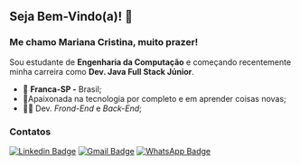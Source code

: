 
## Seja Bem-Vindo(a)! 👋
### Me chamo Mariana Cristina, muito prazer!
Sou estudante de **Engenharia da Computação** e começando recentemente minha carreira como **Dev. Java Full Stack Júnior**.

- 📍 **Franca-SP -** Brasil;
- 🧡Apaixonada na tecnologia por completo e em aprender coisas novas;
-  👩‍💻 Dev. *Frond-End* e *Back-End*;

### Contatos
[![Linkedin Badge](https://img.shields.io/badge/-LinkedIn-606c38?style=flat-square&logo=Linkedin&logoColor=white&link=https://www.linkedin.com/in/mariana-campos-br/)](https://www.linkedin.com/in/mariana-campos-br/) [![Gmail Badge](https://img.shields.io/badge/-Email-DDA15E?style=flat-square&logo=Gmail&logoColor=white&link=mailto:marianacristinadecampos@gmail.com)](mailto:marianacristinadecampos@gmail.com) [![WhatsApp Badge](https://img.shields.io/badge/-WhatsApp-FF9E61?style=flat-square&logo=WhatsApp&logoColor=white&link=https://api.whatsapp.com/send?phone=551691910506)](https://api.whatsapp.com/send?phone=551691910506)
